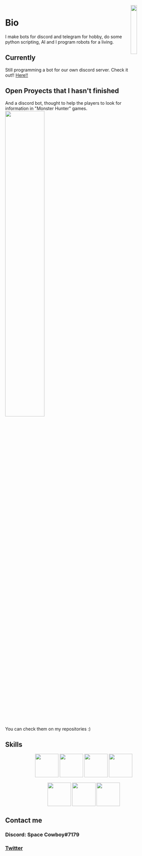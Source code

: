 <img align='right' src='https://24.media.tumblr.com/94a98ef70a98825b1ca2eae643306ebc/tumblr_mll74blaLZ1r0y8j6o1_400.gif' width='20%'> 

# Bio
I make bots for discord and telegram for hobby, do some python scripting, AI and I program robots for a living.

## Currently
Still programming a bot for our own discord server. Check it out!!
<a href="https://github.com/CodeKnight626/spaceCowBot-discord-bot">Here!!</a>

## Open Proyects that I hasn't finished

And a discord bot, thought to help the players to look for information in "Monster Hunter" games.
<img align='center' src='https://pa1.narvii.com/6596/914cbf77f0e8b7820c099c355202b14cf5973f64_hq.gif' width='50%'>

You can check them on my repositories :)


## Skills 

<p align="center">
  <img src='https://raw.githubusercontent.com/sammwyy/sammwyy/master/skills/python.png' height='75px'>
  <img src='https://raw.githubusercontent.com/sammwyy/sammwyy/master/skills/cpp.png' height='75px'>
  <img src='https://camo.githubusercontent.com/a3c9f299797a65df6f8150514172d4324aba6e467feacdf6f749721c519a1ffc/68747470733a2f2f75706c6f61642e77696b696d656469612e6f72672f77696b6970656469612f636f6d6d6f6e732f372f37612f435f53686172705f6c6f676f2e737667' height='75px'>
  <img src='https://upload.wikimedia.org/wikipedia/commons/2/2d/Tensorflow_logo.svg' height='75px'>
</p>
<p align="center">
  <img src='https://raw.githubusercontent.com/sammwyy/sammwyy/master/skills/html.png' height='75px'>
  <img src='https://raw.githubusercontent.com/sammwyy/sammwyy/master/skills/css.png' height='75px'>
  <img src='https://raw.githubusercontent.com/sammwyy/sammwyy/master/skills/javascript.jpg' height='75px'>
</p>

## Contact me

### Discord: Space Cowboy#7179

### <a href="https://twitter.com/spacecowboy626" target="_blank"> Twitter </a>

<!--
**fonz626/fonz626** is a ✨ _special_ ✨ repository because its `README.md` (this file) appears on your GitHub profile.

Here are some ideas to get you started:

- 🔭 I’m currently working on ...
- 🌱 I’m currently learning ...
- 👯 I’m looking to collaborate on ...
- 🤔 I’m looking for help with ...
- 💬 Ask me about ...
- 📫 How to reach me: ...
- 😄 Pronouns: ...
- ⚡ Fun fact: ...
-->
